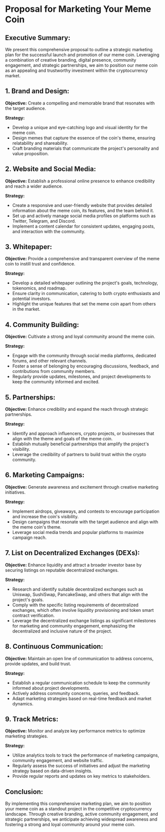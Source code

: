 # Proposal for Marketing Your Meme Coin

## Executive Summary:

We present this comprehensive proposal to outline a strategic marketing plan for the successful launch and promotion of our meme coin. Leveraging a combination of creative branding, digital presence, community engagement, and strategic partnerships, we aim to position our meme coin as an appealing and trustworthy investment within the cryptocurrency market.

## 1. Brand and Design:

**Objective:** Create a compelling and memorable brand that resonates with the target audience.

**Strategy:**
- Develop a unique and eye-catching logo and visual identity for the meme coin.
- Design memes that capture the essence of the coin's theme, ensuring relatability and shareability.
- Craft branding materials that communicate the project's personality and value proposition.

## 2. Website and Social Media:

**Objective:** Establish a professional online presence to enhance credibility and reach a wider audience.

**Strategy:**
- Create a responsive and user-friendly website that provides detailed information about the meme coin, its features, and the team behind it.
- Set up and actively manage social media profiles on platforms such as Twitter, Telegram, and Discord.
- Implement a content calendar for consistent updates, engaging posts, and interaction with the community.

## 3. Whitepaper:

**Objective:** Provide a comprehensive and transparent overview of the meme coin to instill trust and confidence.

**Strategy:**
- Develop a detailed whitepaper outlining the project's goals, technology, tokenomics, and roadmap.
- Ensure clarity in communication, catering to both crypto enthusiasts and potential investors.
- Highlight the unique features that set the meme coin apart from others in the market.

## 4. Community Building:

**Objective:** Cultivate a strong and loyal community around the meme coin.

**Strategy:**
- Engage with the community through social media platforms, dedicated forums, and other relevant channels.
- Foster a sense of belonging by encouraging discussions, feedback, and contributions from community members.
- Regularly provide updates, milestones, and project developments to keep the community informed and excited.

## 5. Partnerships:

**Objective:** Enhance credibility and expand the reach through strategic partnerships.

**Strategy:**
- Identify and approach influencers, crypto projects, or businesses that align with the theme and goals of the meme coin.
- Establish mutually beneficial partnerships that amplify the project's visibility.
- Leverage the credibility of partners to build trust within the crypto community.

## 6. Marketing Campaigns:

**Objective:** Generate awareness and excitement through creative marketing initiatives.

**Strategy:**
- Implement airdrops, giveaways, and contests to encourage participation and increase the coin's visibility.
- Design campaigns that resonate with the target audience and align with the meme coin's theme.
- Leverage social media trends and popular platforms to maximize campaign reach.

## 7. List on Decentralized Exchanges (DEXs):

**Objective:** Enhance liquidity and attract a broader investor base by securing listings on reputable decentralized exchanges.

**Strategy:**
- Research and identify suitable decentralized exchanges such as Uniswap, SushiSwap, PancakeSwap, and others that align with the project's goals.
- Comply with the specific listing requirements of decentralized exchanges, which often involve liquidity provisioning and token smart contract verification.
- Leverage the decentralized exchange listings as significant milestones for marketing and community engagement, emphasizing the decentralized and inclusive nature of the project.

## 8. Continuous Communication:

**Objective:** Maintain an open line of communication to address concerns, provide updates, and build trust.

**Strategy:**
- Establish a regular communication schedule to keep the community informed about project developments.
- Actively address community concerns, queries, and feedback.
- Adapt marketing strategies based on real-time feedback and market dynamics.

## 9. Track Metrics:

**Objective:** Monitor and analyze key performance metrics to optimize marketing strategies.

**Strategy:**
- Utilize analytics tools to track the performance of marketing campaigns, community engagement, and website traffic.
- Regularly assess the success of initiatives and adjust the marketing strategy based on data-driven insights.
- Provide regular reports and updates on key metrics to stakeholders.

## Conclusion:

By implementing this comprehensive marketing plan, we aim to position your meme coin as a standout project in the competitive cryptocurrency landscape. Through creative branding, active community engagement, and strategic partnerships, we anticipate achieving widespread awareness and fostering a strong and loyal community around your meme coin.
